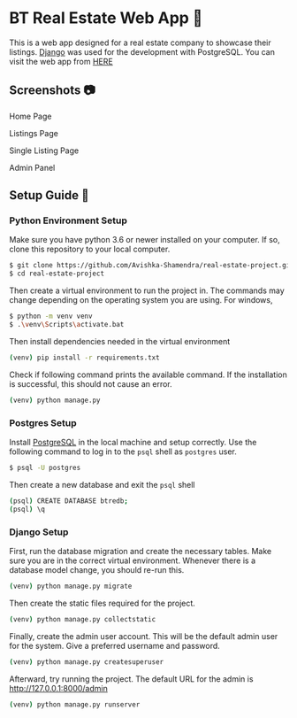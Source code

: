 # BT Real Estate Web App :house_with_garden:

This is a web app designed for a real estate company to showcase their listings. [Django](https://www.djangoproject.com/) was used for the development with PostgreSQL. You can visit the web app from [HERE](http://167.172.155.174/)

## Screenshots :camera:

Home Page

Listings Page

Single Listing Page

Admin Panel

## Setup Guide :raised_hands:

### Python Environment Setup 

Make sure you have python 3.6 or newer installed on your computer. If so, clone this repository to your local computer.

```bash
$ git clone https://github.com/Avishka-Shamendra/real-estate-project.git
$ cd real-estate-project
```

Then create a virtual environment to run the project in. The commands may change depending on the operating system you are using. For windows,

```bash
$ python -m venv venv
$ .\venv\Scripts\activate.bat
```

Then install dependencies needed in the virtual environment

```bash
(venv) pip install -r requirements.txt 
```

Check if following command prints the available command. If the installation is successful, this should not cause an error.

```bash
(venv) python manage.py
```

### Postgres Setup

Install [PostgreSQL](https://www.postgresql.org/) in the local machine and setup correctly. Use the following command to log in to the `psql` shell as `postgres` user.

```bash
$ psql -U postgres
```
Then create a new database and exit the `psql` shell

```bash
(psql) CREATE DATABASE btredb;
(psql) \q
```
### Django Setup

First, run the database migration and create the necessary tables. Make sure you are in the correct virtual environment. Whenever there is a database model change, you should re-run this.

```bash
(venv) python manage.py migrate
```
Then create the static files required for the project.

```bash
(venv) python manage.py collectstatic
```

Finally, create the admin user account. This will be the default admin user for the system. Give a preferred username and password.

```bash
(venv) python manage.py createsuperuser
```
Afterward, try running the project. The default URL for the admin is <http://127.0.0.1:8000/admin>

```bash
(venv) python manage.py runserver
```

